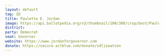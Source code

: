 ```yaml
---
layout: default
tag: ID
title: Paulette E. Jordan
image: https://api.ballotpedia.org/v3/thumbnail/200/300/crop/best/Paulette_E._Jordan.jpeg
district: 
party: Democrat
seat: Governor 
website: https://www.jordanforgovernor.com
donate: https://secure.actblue.com/donate/sdlizwatson
---
```

